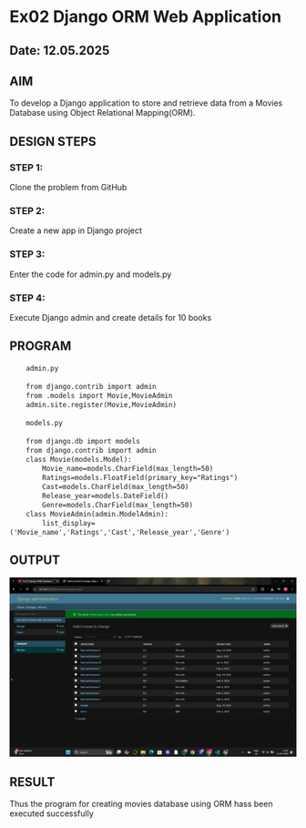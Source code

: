 # Ex02 Django ORM Web Application
## Date: 12.05.2025

## AIM
To develop a Django application to store and retrieve data from a Movies Database using Object Relational Mapping(ORM).

## DESIGN STEPS

### STEP 1:
Clone the problem from GitHub

### STEP 2:
Create a new app in Django project

### STEP 3:
Enter the code for admin.py and models.py

### STEP 4:
Execute Django admin and create details for 10 books

## PROGRAM

```
    admin.py 

    from django.contrib import admin
    from .models import Movie,MovieAdmin
    admin.site.register(Movie,MovieAdmin)

    models.py

    from django.db import models
    from django.contrib import admin
    class Movie(models.Model):
        Movie_name=models.CharField(max_length=50)
        Ratings=models.FloatField(primary_key="Ratings")
        Cast=models.CharField(max_length=50)
        Release_year=models.DateField()
        Genre=models.CharField(max_length=50)
    class MovieAdmin(admin.ModelAdmin):
        list_display=('Movie_name','Ratings','Cast','Release_year','Genre')

```

## OUTPUT
![Output](image.png)


## RESULT
Thus the program for creating movies database using ORM hass been executed successfully
